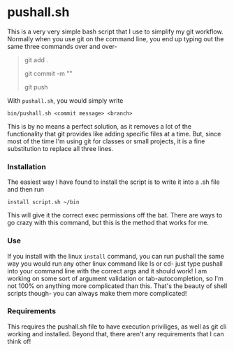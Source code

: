 # pushall.sh

This is a very very simple bash script that I use to simplify my git workflow. Normally when you use git on the
command line, you end up typing out the same three commands over and over-

>git add .
>
>git commit -m ""
>
>git push <branch>

With `pushall.sh`, you would simply write

`bin/pushall.sh <commit message> <branch>`

This is by no means a perfect solution, as it removes a lot of the functionality that git provides like
adding specific files at a time. But, since most of the time I'm using git for classes or small projects,
it is a fine substitution to replace all three lines.

### Installation

The easiest way I have found to install the script is to write it into a .sh file and then run

`install script.sh ~/bin`

This will give it the correct exec permissions off the bat. There are ways to go crazy with this command, but this
is the method that works for me.

### Use

If you install with the linux `install` command, you can run pushall the same way you would run any other linux command
like ls or cd- just type pushall into your command line with the correct args and it should work! I am working on some sort of 
argument validation or tab-autocompletion, so I'm not 100% on anything more complicated than this. That's the beauty of shell scripts though-
you can always make them more complicated!
  
### Requirements
  
This requires the pushall.sh file to have execution priviliges, as well as git cli working and installed. Beyond that, there aren't any requirements that I can 
  think of!
